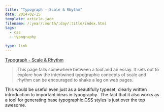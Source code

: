 ```yaml
---
title: "Typograph - Scale & Rhythm"
date: 2014-02-15
template: article.jade
filename: /:year/:month/:day/:title/index.html
tags:
  - css
  - typography

type: link
---
```


[Typograph - Scale & Rhythm](http://lamb.cc/typograph/)

> This page falls somewhere between a tool and an essay. It sets out to
> explore how the intertwined typographic concepts of scale and rhythm
> can be encouraged to shake a leg on web pages. 

This would be useful even just as a beautifully typeset, clearly written
introduction to important ideas in typography.  The fact that it also
works as a tool for generating base typographic CSS styles is just over
the top awesome.


